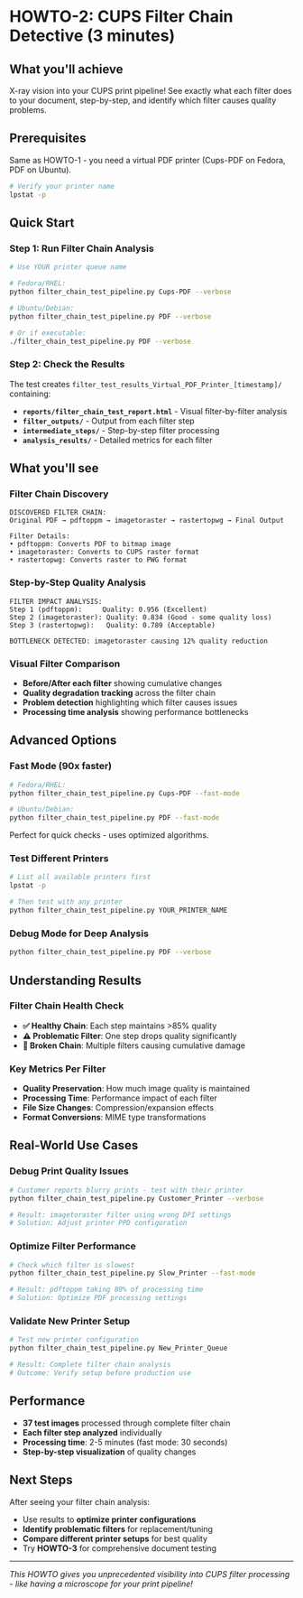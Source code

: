 # HOWTO-2: CUPS Filter Chain Detective (3 minutes)

## What you'll achieve

X-ray vision into your CUPS print pipeline! See exactly what each filter does to your document, step-by-step, and identify which filter causes quality problems.

## Prerequisites

Same as HOWTO-1 - you need a virtual PDF printer (Cups-PDF on Fedora, PDF on Ubuntu).

```bash
# Verify your printer name
lpstat -p
```

## Quick Start

### Step 1: Run Filter Chain Analysis

```bash
# Use YOUR printer queue name

# Fedora/RHEL:
python filter_chain_test_pipeline.py Cups-PDF --verbose

# Ubuntu/Debian:
python filter_chain_test_pipeline.py PDF --verbose

# Or if executable:
./filter_chain_test_pipeline.py PDF --verbose
```

### Step 2: Check the Results

The test creates `filter_test_results_Virtual_PDF_Printer_[timestamp]/` containing:

- **`reports/filter_chain_test_report.html`** - Visual filter-by-filter analysis
- **`filter_outputs/`** - Output from each filter step
- **`intermediate_steps/`** - Step-by-step filter processing
- **`analysis_results/`** - Detailed metrics for each filter

## What you'll see

### Filter Chain Discovery

```text
DISCOVERED FILTER CHAIN:
Original PDF → pdftoppm → imagetoraster → rastertopwg → Final Output

Filter Details:
• pdftoppm: Converts PDF to bitmap image
• imagetoraster: Converts to CUPS raster format  
• rastertopwg: Converts raster to PWG format
```

### Step-by-Step Quality Analysis

```text
FILTER IMPACT ANALYSIS:
Step 1 (pdftoppm):     Quality: 0.956 (Excellent)
Step 2 (imagetoraster): Quality: 0.834 (Good - some quality loss)
Step 3 (rastertopwg):   Quality: 0.789 (Acceptable)

BOTTLENECK DETECTED: imagetoraster causing 12% quality reduction
```

### Visual Filter Comparison

- **Before/After each filter** showing cumulative changes
- **Quality degradation tracking** across the filter chain
- **Problem detection** highlighting which filter causes issues
- **Processing time analysis** showing performance bottlenecks

## Advanced Options

### Fast Mode (90x faster)

```bash
# Fedora/RHEL:
python filter_chain_test_pipeline.py Cups-PDF --fast-mode

# Ubuntu/Debian:
python filter_chain_test_pipeline.py PDF --fast-mode
```

Perfect for quick checks - uses optimized algorithms.

### Test Different Printers

```bash
# List all available printers first
lpstat -p

# Then test with any printer
python filter_chain_test_pipeline.py YOUR_PRINTER_NAME
```

### Debug Mode for Deep Analysis

```bash
python filter_chain_test_pipeline.py PDF --verbose
```

## Understanding Results

### Filter Chain Health Check

- **✅ Healthy Chain**: Each step maintains >85% quality
- **⚠️ Problematic Filter**: One step drops quality significantly  
- **🚨 Broken Chain**: Multiple filters causing cumulative damage

### Key Metrics Per Filter

- **Quality Preservation**: How much image quality is maintained
- **Processing Time**: Performance impact of each filter
- **File Size Changes**: Compression/expansion effects
- **Format Conversions**: MIME type transformations

## Real-World Use Cases

### Debug Print Quality Issues

```bash
# Customer reports blurry prints - test with their printer
python filter_chain_test_pipeline.py Customer_Printer --verbose

# Result: imagetoraster filter using wrong DPI settings
# Solution: Adjust printer PPD configuration
```

### Optimize Filter Performance

```bash
# Check which filter is slowest
python filter_chain_test_pipeline.py Slow_Printer --fast-mode

# Result: pdftoppm taking 80% of processing time
# Solution: Optimize PDF processing settings
```

### Validate New Printer Setup

```bash
# Test new printer configuration
python filter_chain_test_pipeline.py New_Printer_Queue

# Result: Complete filter chain analysis
# Outcome: Verify setup before production use
```

## Performance

- **37 test images** processed through complete filter chain
- **Each filter step analyzed** individually  
- **Processing time**: 2-5 minutes (fast mode: 30 seconds)
- **Step-by-step visualization** of quality changes

## Next Steps

After seeing your filter chain analysis:

- Use results to **optimize printer configurations**  
- **Identify problematic filters** for replacement/tuning
- **Compare different printer setups** for best quality
- Try **HOWTO-3** for comprehensive document testing

---

*This HOWTO gives you unprecedented visibility into CUPS filter processing - like having a microscope for your print pipeline!*
